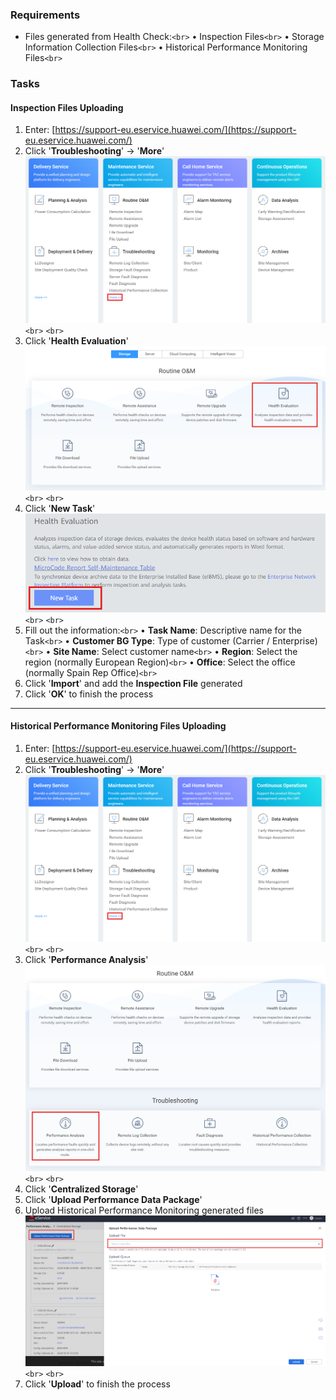 ### Requirements

- Files generated from Health Check:`<br>`
  • Inspection Files`<br>`
  • Storage Information Collection Files`<br>`
  • Historical Performance Monitoring Files`<br>`

### Tasks

#### Inspection Files Uploading

1. Enter: [https://support-eu.eservice.huawei.com/](https://support-eu.eservice.huawei.com/)
2. Click '**Troubleshooting**' → '**More**'
   ![FileUploading001](../../Images/FileUploading001.png)`<br>`
   `<br>`
3. Click '**Health Evaluation**'
   ![FileUploading002](../../Images/FileUploading002.png)`<br>`
   `<br>`
4. Click '**New Task**'
   ![FileUploading003](../../Images/FileUploading003.png)`<br>`
   `<br>`
5. Fill out the information:`<br>`
   • **Task Name**: Descriptive name for the Task`<br>`
   • **Customer BG Type**: Type of customer (Carrier / Enterprise)`<br>`
   • **Site Name**: Select customer name`<br>`
   • **Region**: Select the region (normally European Region)`<br>`
   • **Office**: Select the office (normally Spain Rep Office)`<br>`
6. Click '**Import**' and add the **Inspection File** generated
7. Click '**OK**' to finish the process

---

#### Historical Performance Monitoring Files Uploading

1. Enter: [https://support-eu.eservice.huawei.com/](https://support-eu.eservice.huawei.com/)
2. Click '**Troubleshooting**' → '**More**'
   ![FileUploading001](../../Images/FileUploading001.png)`<br>`
   `<br>`
3. Click '**Performance Analysis**'
   ![FileUploading004](../../Images/FileUploading004.png)`<br>`
   `<br>`
4. Click '**Centralized Storage**'
5. Click '**Upload Performance Data Package**'
6. Upload Historical Performance Monitoring generated files
   ![FileUploading005](../../Images/FileUploading005.png)`<br>`
   `<br>`
7. Click '**Upload**' to finish the process
